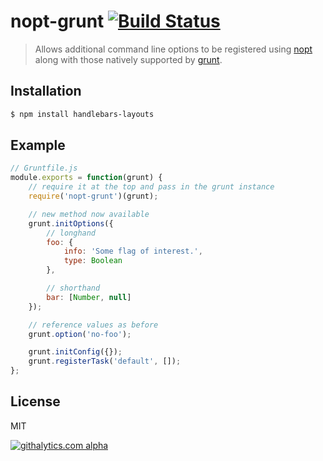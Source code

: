 # nopt-grunt [![Build Status](https://travis-ci.org/shannonmoeller/nopt-grunt.png)](https://travis-ci.org/shannonmoeller/nopt-grunt)

> Allows additional command line options to be registered using [nopt](https://github.com/isaacs/nopt) along with those natively supported by [grunt](http://gruntjs.org).

## Installation

```sh
$ npm install handlebars-layouts
```

## Example

```js
// Gruntfile.js
module.exports = function(grunt) {
    // require it at the top and pass in the grunt instance
    require('nopt-grunt')(grunt);

    // new method now available
    grunt.initOptions({
        // longhand
        foo: {
            info: 'Some flag of interest.',
            type: Boolean
        },

        // shorthand
        bar: [Number, null]
    });

    // reference values as before
    grunt.option('no-foo');

    grunt.initConfig({});
    grunt.registerTask('default', []);
};
```

## License

MIT

[![githalytics.com alpha](https://cruel-carlota.pagodabox.com/ae3a06cc73fded765f8492d78c66ad30 "githalytics.com")](http://githalytics.com/shannonmoeller/handlebars-layouts)
